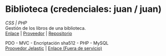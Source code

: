 # Biblioteca (credenciales: juan / juan)
_CSS | PHP_  
Gestión de los libros de una biblioteca.  
[Enlace](http://crudmvcbiblioteca.42web.io) | [Proveedor](https://app.infinityfree.net/login) | [Repositorio](https://github.com/LuisValles92/CRUD_MVC_Biblioteca)
  
PDO - MVC - Encriptación sha512 - PHP - MySQL  
[Proovedor Jelastic](https://app.paas.axarnet.cloud) | [Enlace (Fuera de servicio)](http://env-6120084.es-1.axarnet.cloud)
